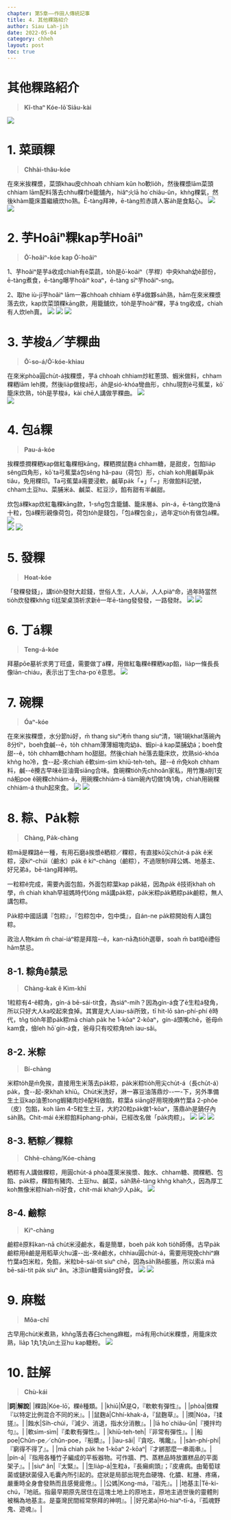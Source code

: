 ```yaml
---
chapter: 第5章——作田人傳統記事
title: 4. 其他粿路紹介
author: Siau Lah-jih
date: 2022-05-04
category: chheh
layout: post
toc: true
---
```


# 其他粿路紹介
> **Kî-thaⁿ Kóe-lō͘ Siāu-kài**

![](../too5/11/11-4-9發粿.jpg)

# 1. 菜頭粿
> **Chhài-thâu-kóe**

在來米挨粿漿，菜頭khau皮chhoah chhiam kûn ho͘軟lio̍h，然後粿漿lām菜頭chhiam lām配料落去chhu粿巾ê籠舖內，hiâⁿ火lā ho͘ chiâu-ûn，khǹg粿氣，然後khàm籠床蓋繼續炊ho͘熟。Ē-tàng拜神，ē-tàng煎赤請人客a̍h是食點心。
![](../too5/11/11-4-1菜頭粿1舖.jpg)
![](../too5/11/11-4-2.jpg)

# 2. 芋Hoâiⁿ粿kap芋Hoâiⁿ
> **Ō͘-hoâiⁿ-kóe kap Ō͘-hoâiⁿ**

1、芋hoâiⁿ是芋á收成chiah有ê菜蔬，to̍h是ō͘-koáiⁿ（芋桿）中央khah幼ê部份，ē-tàng煮食，ē-tàng曝芋hoâiⁿ koaⁿ，ē-tàng sīⁿ芋hoâiⁿ-sng。

2、取he iù-jī芋hoâiⁿ lām一寡chhoah chhiam ê芋á做夥sa̍h熟，hām在來米粿漿落去炊，kap炊菜頭粿kāng款，用籠舖炊，to̍h是芋hoâiⁿ粿，芋á tng收成，chiah有人炊leh賣。
![](../too5/11/11-4-3芋梭仔芋粿.jpg)
![](../too5/11/11-4-4芋秆桿.jpg)
![](../too5/11/11-4-5芋莖.jpg)

# 3. 芋梭á／芋粿曲
> **Ō͘-so-á/Ō͘-kóe-khiau**

在來米phòa圓chu̍t-á挨粿漿，芋á chhoah chhiam炒紅蔥頭、蝦米做料，chham粿粞lām leh撋，然後lia̍p做梭á形，a̍h是sió-khóa彎曲形，chhu現割ê弓蕉葉，kō͘籠床炊熟，to̍h是芋梭á，kài chē人講做芋粿曲。
![](../too5/11/11-4-11芋梭仔芋粿曲.jpg)  
![](../too5/11/11-4-11a芋粿曲.jpg)

# 4. 包á粿
> **Pau-á-kóe**

挨粿漿撋粿粞kap做紅龜粿相kāng，粿粞撋鼠麴á chham糖，是甜皮，包餡lia̍p sêng四角形，kō͘ ta弓蕉葉á包sêng hâ-pau（荷包）形，chiah koh用鹹草pa̍k tiâu，免用粿印。Ta弓蕉葉á需要浸軟，鹹草pa̍k「+」「−」形做餡料記號，chham土豆hu、菜脯米á、鹹菜、紅豆沙，餡有甜有半鹹甜。

炊包á粿kap炊紅龜粿kāng款，1-sn̂g包含籠舖、籠床層á、pín-á，ē-tàng炊幾nā十粒，包á粿形親像荷包，荷包to̍h是錢包，「包á粿包金」，過年定tio̍h有做包á粿。
![](../too5/11/11-4-7.jpg)  
![](../too5/11/11-4-8包仔粿.jpg)
![](../too5/11/11-4-8a弓蕉葉焦圖.jpg)


# 5. 發粿
> **Hoat-kóe**

「發粿發錢」，講tio̍h發財大趁錢，世俗人生，人人ài，人人piàⁿ命，過年時當然tio̍h炊發粿khǹg tī尪架桌頂祈求新ê一年ē-tàng發發發，一路發財。
![](../too5/11/11-4-9發粿.jpg)
![](../too5/11/11-4-9a發粿發錢.jpg)

# 6. 丁á粿
> **Teng-á-kóe**

拜墓pōe墓祈求男丁旺盛，需要做丁á粿，用做紅龜粿ê粿粞kap餡，lia̍p一條長長像lān-chiáu，表示出丁生cha-po͘ ê意思。
![](../too5/11/11-4-10丁仔粿.jpg)

# 7. 碗粿
> **Óaⁿ-kóe**

在來米挨粿漿，水分節tú好，m̄ thang siuⁿ洘m̄ thang siuⁿ清，1碗1碗khat落碗內8分tīⁿ，boeh食鹹--ê，to̍h chham薄薄細塊肉幼á、蝦pi-á kap菜脯幼á；boeh食甜--ê，to̍h chham糖chham ho͘甜甜。然後chiah hē落去籠床炊，炊熟sió-khóa khǹg ho͘冷，食--起-來chiah ē軟sìm-sìm khiū-teh-teh。甜--ê m̄免koh chham料，鹹--ê攪古早味ê豆油膏siāng合味。食碗粿tio̍h先chhoân家私，用竹篾á削1支ná船poe ê碗粿chhiám-á，用碗粿chhiám-á tiàm碗內切做1角1角，chiah用碗粿chhiám-á thuh起來食。
![](../too5/11/11-4-12碗粿.jpg)
![](../too5/11/11-4-12a碗粿攕仔.jpg)

# 8. 粽、Pa̍k粽
> **Chàng, Pa̍k-chàng**

粽mā是粿路ê一種，有用石磨á挨漿ê粞粽／粿粽，有直接kō͘尖chu̍t-á pa̍k ê米粽，浸kiⁿ-chúi（鹼水）pa̍k ê kiⁿ-chàng（鹼粽），不過限制tī拜公媽、地基主、好兄弟á，bē-tàng拜神明。

一粒粽ê完成，需要內面包餡，外面包粽葉kap pa̍k結，因為pa̍k ê技術khah oh學，m̄ chiah khah早祖媽時代lóng mā講pa̍k粽，pa̍k米粽pa̍k粞粽pa̍k鹼粽，無人講包粽。

Pa̍k粽中國話講『包粽』，『包粽包中，包中獎』，自án-ne pa̍k粽開始有人講包粽。

政治人物kám m̄ chai-iáⁿ粽是拜陰--ê，kan-nā為tio̍h選舉，soah m̄ bat咱ê禮俗hām禁忌。

## 8-1. 粽角ê禁忌
> **Chàng-kak ê Kìm-khī**

1粒粽有4-ê粽角，gín-á bē-sái-tit食，為siáⁿ-mih？因為gín-á食了ē生粒á發角，所以只好大人ka咬起來食掉。其實是大人iau-sâi所致，tī hit-lō sàn-phí-phí ê時代，tn̄g tio̍h年節pa̍k粽mā chiah pa̍k he 1-kōaⁿ 2-kōaⁿ，gín-á頭嘴chē，爸母m̄ kam食，儉leh hō͘ gín-á食，爸母只有咬粽角teh iau-sâi。

## 8-2. 米粽
> **Bí-chàng**

米粽to̍h是m̄免挨，直接用生米落去pa̍k粽，pa̍k米粽tio̍h用尖chu̍t-á（長chu̍t-á）pa̍k，食--起-來khah khiū。Chu̍t米洗好，淋一寡豆油落鼎炒--一-下，另外準備生土豆kap油蔥tong蝦豬肉炒ê配料做餡，粽葉á siāng好用現挽麻竹葉á 2-phôe（皮）包餡，koh lām 4-5粒生土豆，大約20粒pa̍k做1-kōaⁿ，落鼎a̍h是鍋仔內sa̍h熟。Chit-mái ê米粽餡料phang-phài，已經改名做「pa̍k肉粽」。
![](../too5/11/11-4-13縛粽.jpg)
![](../too5/11/11-4-13b米粽.jpg)
![](../too5/11/11-4-13c米粽.jpg)

## 8-3. 粞粽／粿粽
> **Chhè-chàng/Kóe-chàng**

粞粽有人講做粿粽，用圓chu̍t-á phòa蓬萊米挨漿、蝕水、chham糖、撋粿粞、包餡、pa̍k粽，粿餡有豬肉、土豆hu、鹹菜，sa̍h熟ē-tàng khǹg khah久，因為厚工koh無像米粽hiah-nī好食，chit-mái khah少人pa̍k。
![](../too5/11/11-4-13a粞粽.jpg)

## 8-4. 鹼粽
> **Kiⁿ-chàng**

鹼粽ê原料kan-nā chu̍t米浸鹼水，看是簡單，boeh pa̍k koh tio̍h師傅。古早pa̍k鹼粽用ê鹼是用稻草火hu濾--出-來ê鹼水，chhiau圓chu̍t-á，需要用現挽chhiⁿ麻竹葉á包米粒，免餡，米粒bē-sái-tit siuⁿ chē，因為sa̍h熟ē膨脹，所以索á mā bē-sái-tit pa̍k siuⁿ ân。冰涼ùn糖膏siāng好食。
![](../too5/11/11-4-14鹼粽.jpg)
![](../too5/11/11-4-14a鹼粽.jpg)

# 9. 麻糍
> **Môa-chî**

古早用chu̍t米煮熟，khǹg落去舂臼cheng麻糍，mā有用chu̍t米粿漿，用籠床炊熟，lia̍p 1丸1丸ùn土豆hu kap糖粉。
![](../too5/11/11-4-6客家麻糬.jpg)

# 10. 註解
> **Chù-kái**

|**詞**|**解說**|
|粿路|Kóe-lō͘，粿ê種類。|
|khiū|M̄是Q，『軟軟有彈性』。|
|phòa|做粿『以特定比例混合不同的米』。|
|鼠麴á|Chhí-khak-á，『鼠麴草』。|
|撋|Nóa，『揉搓』。|
|蝕水|Si̍h-chúi，『減少、消退，指水分消散』。|
|lā ho͘ chiâu-ûn|『攪拌均勻』。|
|軟sìm-sìm|『柔軟有彈性』。|
|khiū-teh-teh|『非常有彈性』。|
|船poe|Chûn-pe／chûn-poe，『船槳』。|
|iau-sâi|『貪吃、嘴饞』。|
|sàn-phí-phí|『窮得不得了』。|
|mā chiah pa̍k he 1-kōaⁿ 2-kōaⁿ|『才綁那麼一串兩串』。|
|pín-á|『指用各種竹子編成的平板器物。可作牆、門、蒸糕品時放置糕品的平面架子』。|
|siuⁿ ân|『太緊』。|
|生lia̍p-á|生粒á，『長癩痢頭』；『皮膚病。由葡萄球菌或鏈狀菌侵入毛囊內所引起的。症狀是局部出現充血硬塊、化膿、紅腫、疼痛，嚴重時全身會發熱而且感覺疲倦』。|
|公媽|Kong-má，『祖先』。|
|地基主|Tē-ki-chú，『地祇。指最早期原先居住在這塊土地上的原地主，原地主過世後的靈體則被稱為地基主。是臺灣民間經常祭拜的神明』。|
|好兄弟á|Hó-hiaⁿ-tī-á，『孤魂野鬼、遊魂』。|

